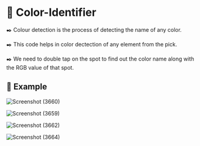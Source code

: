# :small_orange_diamond:  Color-Identifier

:black_nib: Colour detection is the process of detecting the name of any color. 

:black_nib: This code helps in color dectection of any element from the pick.

:black_nib: We need to double tap on the spot to find out the color name along with the RGB value of that spot.  

## :small_orange_diamond: Example

![Screenshot (3660)](https://user-images.githubusercontent.com/107871742/177002130-2bc76d4b-af8c-436a-802c-f9671b9aa67c.png)

![Screenshot (3659)](https://user-images.githubusercontent.com/107871742/177002139-25d4fb6c-730a-40ea-891a-c12c542265b4.png)

![Screenshot (3662)](https://user-images.githubusercontent.com/107871742/177002143-788c7383-e6f7-46be-81e0-1a580239b39f.png)

![Screenshot (3664)](https://user-images.githubusercontent.com/107871742/177002151-cf58856a-d08c-4bd0-95f7-82783aad2e82.png)


